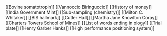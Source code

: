 [[Bovine somatotropin]]
[[Vannoccio Biringuccio]]
[[History of money]]
[[India Government Mint]]
[[Sub-sampling (chemistry)]]
[[Milton C. Whitaker]]
[[BIS hallmark]]
[[Cutler Hall]]
[[Martha Jane Knowlton Coray]]
[[Charters Towers School of Mines]]
[[List of words ending in ology]]
[[Trial plate]]
[[Henry Garber Hanks]]
[[High performance positioning system]]
